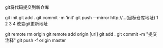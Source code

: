 git将代码提交到新仓库

git init
git add . 
git commit -m 'init'
git push --mirror http://...(目标仓库地址)
1
2
3
4
改变git更新地址

git remote rm origin
git remote add origin [url]
git add .
git commit -m "提交注释"
git push -f origin master
